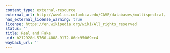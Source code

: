 ```yaml
---
content_type: external-resource
external_url: http://www1.cs.columbia.edu/CAVE/databases/multispectral/real_and_fake/
has_external_license_warning: true
license: https://en.wikipedia.org/wiki/All_rights_reserved
status: ''
title: Real and Fake
uid: b212928d-5760-4008-9172-06dc95069cc4
wayback_url: ''
---
```

